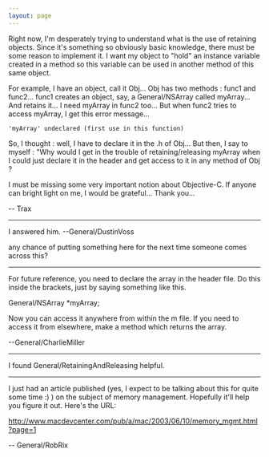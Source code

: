 ```yaml
---
layout: page
---
```


Right now, I'm desperately trying to understand what is the use of retaining objects. Since it's something so obviously basic knowledge, there must be some reason to implement it. I want my object to "hold" an instance variable created in a method so this variable can be used in another method of this same object.

For example, I have an object, call it Obj...
Obj has two methods : func1 and func2...
func1 creates an object, say, a General/NSArray called myArray... And retains it...
I need myArray in func2 too...
But when func2 tries to access myArray, I get this error message...

    'myArray' undeclared (first use in this function)

So, I thought : well, I have to declare it in the .h of Obj...
But then, I say to myself : "Why would I get in the trouble of retaining/releasing myArray when I could just declare it in the header and get access to it in any method of Obj ?

I must be missing some very important notion about Objective-C. If anyone can bright light on me, I would be grateful... Thank you...

-- Trax

----

I answered him. --General/DustinVoss

any chance of putting something here for the next time someone comes across this?

----

For future reference, you need to declare the array in the header file.  Do this inside the brackets, just by saying something like this.
    
General/NSArray *myArray;


Now you can access it anywhere from within the m file.  If you need to access it from elsewhere, make a method which returns the array.

--General/CharlieMiller

----

I found General/RetainingAndReleasing helpful.

----

I just had an article published (yes, I expect to be talking about this for quite some time :) ) on the subject of memory management. Hopefully it'll help you figure it out. Here's the URL:

http://www.macdevcenter.com/pub/a/mac/2003/06/10/memory_mgmt.html?page=1

-- General/RobRix